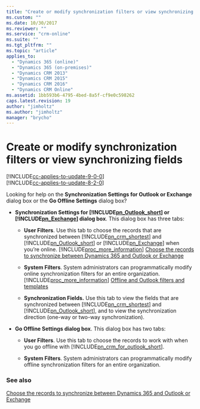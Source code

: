 ```yaml
---
title: "Create or modify synchronization filters or view synchronizing fields | MicrosoftDocs"
ms.custom: ""
ms.date: 10/30/2017
ms.reviewer: ""
ms.service: "crm-online"
ms.suite: ""
ms.tgt_pltfrm: ""
ms.topic: "article"
applies_to: 
  - "Dynamics 365 (online)"
  - "Dynamics 365 (on-premises)"
  - "Dynamics CRM 2013"
  - "Dynamics CRM 2015"
  - "Dynamics CRM 2016"
  - "Dynamics CRM Online"
ms.assetid: 1bb593b6-4795-4bed-8a5f-cf9e0c598262
caps.latest.revision: 19
author: "jimholtz"
ms.author: "jimholtz"
manager: "brycho"
---
```

# Create or modify synchronization filters or view synchronizing fields

[!INCLUDE[cc-applies-to-update-9-0-0](../includes/cc_applies_to_update_9_0_0.md)]<br/>[!INCLUDE[cc-applies-to-update-8-2-0](../includes/cc_applies_to_update_8_2_0.md)]

Looking for help on the **Synchronization Settings for Outlook or Exchange**  dialog box or the **Go Offline Settings** dialog box?  
  
- **Synchronization Settings for [!INCLUDE[pn_Outlook_short](../includes/pn-outlook-short.md)] or [!INCLUDE[pn_Exchange](../includes/pn-exchange.md)] dialog box**. This dialog box has three tabs:  
  
  - **User Filters**. Use this tab to choose the records that are synchronized between [!INCLUDE[pn_crm_shortest](../includes/pn-crm-shortest.md)] and [!INCLUDE[pn_Outlook_short](../includes/pn-outlook-short.md)] or [!INCLUDE[pn_Exchange](../includes/pn-exchange.md)] when you’re online. [!INCLUDE[proc_more_information](../includes/proc-more-information.md)] [Choose the records to synchronize between Dynamics 365 and Outlook or Exchange](choose-records-synchronize-dynamics-365-outlook-exchange.md)  
  
  - **System Filters**. System administrators can programmatically modify online synchronization filters for an entire organization. [!INCLUDE[proc_more_information](../includes/proc-more-information.md)] [Offline and Outlook filters and templates](../developer/outlook-client/offline-outlook-filters-templates.md) 
  
  - **Synchronization Fields.** Use this tab to view the fields that are synchronized between [!INCLUDE[pn_crm_shortest](../includes/pn-crm-shortest.md)] and [!INCLUDE[pn_Outlook_short](../includes/pn-outlook-short.md)], and to view the synchronization direction (one-way or two-way synchronization). 
  
- **Go Offline Settings dialog box**. This dialog box has two tabs:  
  
  - **User Filters**. Use this tab to choose the records to work with when you go offline with [!INCLUDE[pn_crm_for_outlook_short](../includes/pn-crm-for-outlook-short.md)]. 
  
  - **System Filters**. System administrators can programmatically modify offline synchronization filters for an entire organization. 
 

### See also  
 [Choose the records to synchronize between Dynamics 365 and Outlook or Exchange](choose-records-synchronize-dynamics-365-outlook-exchange.md)   
 
